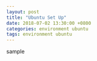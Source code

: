 ```yaml
---
layout: post
title: "Ubuntu Set Up"
date: 2018-07-02 13:30:00 +0800
categories: environment ubuntu
tags: environment ubuntu
---
```


sample
